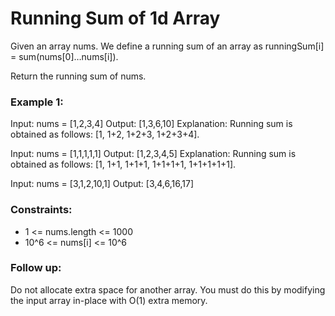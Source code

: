 # Running Sum of 1d Array

Given an array nums. We define a running sum of an array as runningSum[i] = sum(nums[0]…nums[i]).

Return the running sum of nums.

### Example 1:

Input: nums = [1,2,3,4]
Output: [1,3,6,10]
Explanation: Running sum is obtained as follows: [1, 1+2, 1+2+3, 1+2+3+4].

Input: nums = [1,1,1,1,1]
Output: [1,2,3,4,5]
Explanation: Running sum is obtained as follows: [1, 1+1, 1+1+1, 1+1+1+1, 1+1+1+1+1].

Input: nums = [3,1,2,10,1]
Output: [3,4,6,16,17]

### Constraints:

- 1 <= nums.length <= 1000
- 10^6 <= nums[i] <= 10^6

### Follow up: 
Do not allocate extra space for another array. You must do this by modifying the input array in-place with O(1) extra memory.